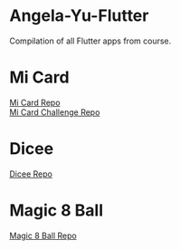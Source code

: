 # Angela-Yu-Flutter
Compilation of all Flutter apps from course.

# Mi Card 

[Mi Card Repo](https://github.com/vpatel-dev/mi-card-flutter)
<br />
[Mi Card Challenge Repo](https://github.com/vpatel-dev/mi-card-flutter-challenge)

# Dicee 

[Dicee Repo](https://github.com/vpatel-dev/dicee-flutter)

# Magic 8 Ball

[Magic 8 Ball Repo](https://github.com/vpatel-dev/magic-8-ball-flutter)
